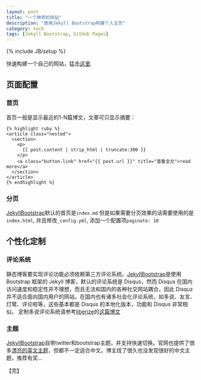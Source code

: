 ```yaml
---
layout: post
title: "一个神奇的网站"
description: "使用Jekyll Bootstrap构建个人主页"
category: tech
tags: [Jekyll Bootstrap, GitHub Pages]
---
```

{% include JB/setup %}

快速构建一个自己的网站，猛击[这里][jekyllbootstrap].

## 页面配置

### 首页
首页一般是显示最近的1-N篇博文，文章可只显示摘要：

    {% highlight ruby %}
    <article class="nested">
      <section>
        <p>
          {{ post.content | strip_html | truncate:300 }}
        </p>
        <a class="button-link" href="{{ post.url }}" title="查看全文">read more</a>
      </section>
    </article>
    {% endhighlight %}

### 分页
[JekyllBootstrap][jekyllbootstrap]默认的首页是`index.md`
但是如果需要分页效果的话需要使用的是`index.html`, 并且修改`_config.yml`, 添加一个配置项`paginate: 10`

## 个性化定制

### 评论系统
静态博客要实现评论功能必须依赖第三方评论系统。[JekyllBootstrap][jekyllbootstrap]是使用 Bootstrap 框架的 Jekyll 博客，默认的评论系统是 Disqus，然而 Disqus 在国内访问速度和稳定性并不理想，而且无法和国内的各种社交网站耦合，因此 Disquz 并不适合面向国内用户的网站。在国内也有诸多社会化评论系统，如多说、友言、灯鹭、评论啦等，这些基本都是 Disqus 的本地化版本，功能和 Disqus 非常相似。
定制多说评论系统请参考[liberize](http://liberize.me/)的[这篇博文](http://liberize.me/tech/jekyll-use-duoshuo-comment-system.html)

### 主题
[JekyllBootstrap][jekyllbootstrap]自带twitter和bootstrap主题，并支持快速切换。官网也提供了很多[漂亮的英文主题](http://jekyllthemes.org/)，但都不一定适合中文。博主找了很久也没发现很好的中文主题，推荐有奖...

【完】

[jekyllbootstrap]: http://jekyllbootstrap.com/